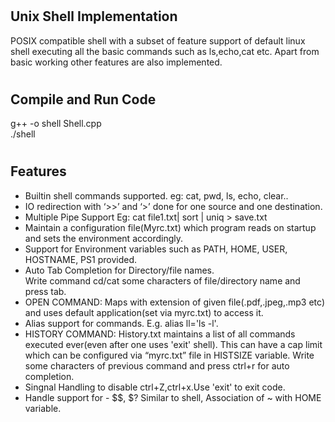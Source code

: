 # <h2>Unix Shell Implementation </h2>
POSIX compatible shell with a subset of feature support of default linux shell executing all the basic commands such as ls,echo,cat etc. Apart from basic working
other features are also implemented.

# <h2>Compile and Run Code</h2>
g++ -o shell Shell.cpp<br/>
./shell

# <h2>Features</h2>
<ul>
<li> Builtin shell commands supported. eg: cat, pwd, ls, echo, clear..</li>
<li>IO redirection with ‘>>’ and ‘>’ done for one source and
one destination.</li>
<li>Multiple Pipe Support Eg: cat file1.txt| sort | uniq > save.txt</li>
<li>Maintain a configuration file(Myrc.txt) which program reads
on startup and sets the environment accordingly.</li>
<li>Support for Environment variables such as PATH, HOME, USER, HOSTNAME, PS1 provided.</li>
<li>Auto Tab Completion for Directory/file names.</br>Write command cd/cat some characters of file/directory name and press tab.</li>
<li>OPEN COMMAND: Maps with extension of given file(.pdf,.jpeg,.mp3 etc) and uses default application(set via myrc.txt) to access it.</li>
<li>Alias support for commands. E.g. alias ll='ls -l'.</li>
<li>HISTORY COMMAND: History.txt maintains a list of all commands executed ever(even after one uses 'exit' shell). This can have a cap limit which can be configured via “myrc.txt” file in HISTSIZE variable.
  Write some characters of previous command and press ctrl+r for auto completion.</li>
<li>Singnal Handling to disable ctrl+Z,ctrl+x.Use 'exit' to exit code.</li>
<li>Handle support for - $$, $? Similar to shell, Association of ~ with HOME variable.</li>

</ul>
